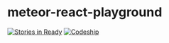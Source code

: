 # meteor-react-playground
[![Stories in Ready](https://badge.waffle.io/Madsn/meteor-react-playground.svg?label=ready&title=Ready)](http://waffle.io/Madsn/meteor-react-playground)
[![Codeship](https://codeship.com/projects/5c1d88e0-fb73-0133-c1d6-62d1465027aa/status?branch=master)](https://codeship.com/projects/151903)